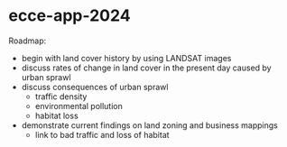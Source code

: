 # ecce-app-2024

Roadmap:

- begin with land cover history by using LANDSAT images
- discuss rates of change in land cover in the present day caused by urban sprawl
- discuss consequences of urban sprawl
  - traffic density
  - environmental pollution
  - habitat loss
- demonstrate current findings on land zoning and business mappings
  - link to bad traffic and loss of habitat


<!-- References: -->
<!-- https://pixabay.com/photos/city-transit-streetcar-toronto-4490237/ Toronto Streetcar Image -->